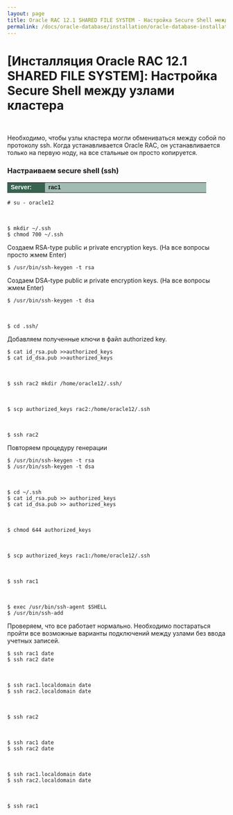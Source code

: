 ```yaml
---
layout: page
title: Oracle RAC 12.1 SHARED FILE SYSTEM - Настройка Secure Shell между узлами кластера
permalink: /docs/oracle-database/installation/oracle-database-installation/distributed/rac/linux/6.7/oracle/12.1/iscsi-asm/secure-shell-between-nodes/
---
```


# [Инсталляция Oracle RAC 12.1 SHARED FILE SYSTEM]: Настройка Secure Shell между узлами кластера


<br/>

Необходимо, чтобы узлы кластера могли обмениваться между собой по протоколу ssh.
Когда устанавливается Oracle RAC, он устанавливается только на первую ноду,
на все стальные он просто копируется.


### Настраиваем secure shell (ssh)


<table cellpadding="4" cellspacing="2" align="center" border="0" width="100%">


<tr>
<td style="color: rgb(255, 255, 255);" bgcolor="#386351" width="14%"><span style="font-family: Arial,Helvetica,sans-serif; font-size: 14px;"><strong>Server:</strong></span></td>
<td height="20" bgcolor="#a2bcb1" width="60%"><span style="font-family: Arial,Helvetica,sans-serif; font-size: 14px;"><strong>rac1</strong></span></td>
</tr>

</table>

	# su - oracle12

<br/>

	$ mkdir ~/.ssh
	$ chmod 700 ~/.ssh



Создаем RSA-type public и private encryption keys. (На все вопросы просто жмем Enter)

	$ /usr/bin/ssh-keygen -t rsa

Создаем DSA-type public и private encryption keys.  (На все вопросы жмем Enter)

	$ /usr/bin/ssh-keygen -t dsa

<br/>

	$ cd .ssh/


Добавляем полученные ключи в файл authorized key.

	$ cat id_rsa.pub >>authorized_keys
	$ cat id_dsa.pub >>authorized_keys

<br/>

	$ ssh rac2 mkdir /home/oracle12/.ssh/

<br/>

	$ scp authorized_keys rac2:/home/oracle12/.ssh

<br/>

	$ ssh rac2

Повторяем процедуру генерации

	$ /usr/bin/ssh-keygen -t rsa
	$ /usr/bin/ssh-keygen -t dsa

<br/>


	$ cd ~/.ssh
	$ cat id_rsa.pub >> authorized_keys
	$ cat id_dsa.pub >> authorized_keys

<br/>

	$ chmod 644 authorized_keys

<br/>

	$ scp authorized_keys rac1:/home/oracle12/.ssh

<br/>

	$ ssh rac1

<br/>

	$ exec /usr/bin/ssh-agent $SHELL
	$ /usr/bin/ssh-add


Проверяем, что все работает нормально. Необходимо постараться пройти все возможные варианты подключений между узлами без ввода учетных записей.

	$ ssh rac1 date
	$ ssh rac2 date

<br/>

	$ ssh rac1.localdomain date
	$ ssh rac2.localdomain date

<br/>

	$ ssh rac2

<br/>

	$ ssh rac1 date
	$ ssh rac2 date

<br/>

	$ ssh rac1.localdomain date
	$ ssh rac2.localdomain date

<br/>

	$ ssh rac1
